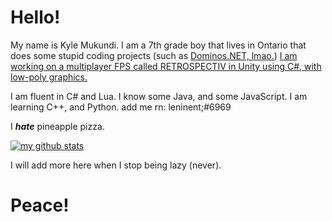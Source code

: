 # Hello!

My name is Kyle Mukundi. I am a 7th grade boy that lives in Ontario that does some stupid coding projects (such as [Dominos.NET, lmao.](https://www.github.com/TheBonelessAlien/Dominos.NET))
[I am working on a multiplayer FPS called RETROSPECTIV in Unity using C#, with low-poly graphics. ](https://www.retrospectivgame.com)

I am fluent in C# and Lua.
I know some Java, and some JavaScript.
I am learning C++, and Python.
add me rn: leninent;#6969 

I ***hate*** pineapple pizza.

[![my github stats](https://github-readme-stats.vercel.app/api?username=TheBonelessAlien)](https://github.com/anuraghazra/github-readme-stats)

I will add more here when I stop being lazy (never).




# Peace!
